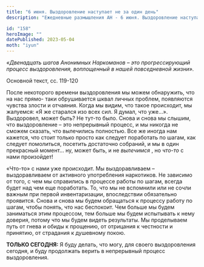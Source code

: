 ```yaml
---
title: "6 июня. Выздоровление наступает не за один день"
description: "Ежедневные размышления АН - 6 июня. Выздоровление наступает не за один день"

id: "158"
heroImage: ""
datePublished: 2023-05-04
moth: "iyun"
---
```


_«Двенадцать шагов Анонимных Наркоманов – это прогрессирующий процесс
выздоровления, воплощенный в нашей повседневной жизни»._

Основной текст, сс. 119-120

После некоторого времени выздоровления мы можем обнаружить, что на нас прямо-
таки обрушивается шквал личных проблем, появляются чувства злости и отчаяния.
Когда мы видим, что такое происходит, мы жалуемся: «Я же старался изо всех
сил. Я думал, что уже…». Выздоровел, может быть? Не тут-то было. Снова и снова
мы слышим, что выздоровление – это непрерывный процесс, и мы никогда не сможем
сказать, что вылечились полностью. Все же иногда нам кажется, что стоит только
просто как следует поработать по шагам, как следует помолиться, посетить
достаточно собраний, и мы в один прекрасный момент… ну, может быть, и не
_вылечимся_ , но _что-то_ с нами произойдет!

«Что-то» с нами уже происходит. Мы выздоравливаем – выздоравливаем от
активного употребления наркотиков. Не зависимо от того, с чем мы справились в
процессе работы по шагам, всегда будет над чем еще поработать. То, что мы не
вспомнили или не сочли важным при первой инвентаризации, впоследствии
обязательно проявится. Снова и снова мы будем обращаться к процессу работу по
шагам, чтобы понять, что нас беспокоит. Чем больше мы будем заниматься этим
процессом, тем больше мы будем испытывать к нему доверия, потому что мы будем
видеть результаты. Мы проделываем путь от гнева и обиды к прощению, от
отрицания к честности и принятию, от страдания к душевному покою.

**ТОЛЬКО СЕГОДНЯ:** Я буду делать, что могу, для своего выздоровления сегодня,
и буду продолжать верить в непрерывный процесс выздоровления.
